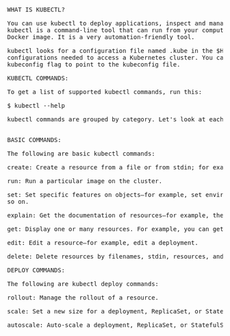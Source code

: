 <pre>WHAT IS KUBECTL?

You can use kubectl to deploy applications, inspect and manage them, check cluster resources, view logs, and more.
kubectl is a command-line tool that can run from your computer, in CI/CD pipelines, as part of the operating system, or as a
Docker image. It is a very automation-friendly tool.

kubectl looks for a configuration file named .kube in the $HOME folder. In the .kube file, kubectl stores the cluster
configurations needed to access a Kubernetes cluster. You can also set the KUBECONFIG environment variable or use the --
kubeconfig flag to point to the kubeconfig file.

KUBECTL COMMANDS:

To get a list of supported kubectl commands, run this:

$ kubectl --help

kubectl commands are grouped by category. Let&apos;s look at each category.


BASIC COMMANDS:

The following are basic kubectl commands:

create: Create a resource from a file or from stdin; for example, create a Kubernetes deployment from the file.expose: Take a service, deployment, or pod and expose it as a new Kubernetes Service.

run: Run a particular image on the cluster.

set: Set specific features on objects—for example, set environment variables, update a Docker image in a pod template, and
so on.

explain: Get the documentation of resources—for example, the documentation on deployments.

get: Display one or many resources. For example, you can get a list of runn

edit: Edit a resource—for example, edit a deployment.

delete: Delete resources by filenames, stdin, resources, and names, or by resources and label selectors.

DEPLOY COMMANDS:

The following are kubectl deploy commands:

rollout: Manage the rollout of a resource.

scale: Set a new size for a deployment, ReplicaSet, or StatefulSet.

autoscale: Auto-scale a deployment, ReplicaSet, or StatefulSet.

</pre>
